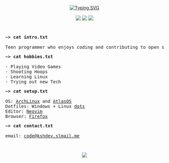 <p align="center">
<a href="https://git.io/typing-svg"><img src="https://readme-typing-svg.demolab.com?font=Fira+Mono&size=32&pause=1000&color=9b47ff&center=true&random=false&width=435&lines=~%3E+Hello!;Welcome+to+My+Profile!" alt="Typing SVG" />
</a>
</p>

<p align = "center">
<img align="center" src="https://img.shields.io/badge/java-%23ED8B00.svg?style=for-the-badge&logo=openjdk&logoColor=white" />
<img align="center" src="https://img.shields.io/badge/python-3670A0?style=for-the-badge&logo=python&logoColor=ffdd54" />
<img align="center" src="https://img.shields.io/badge/mysql-%2300f.svg?style=for-the-badge&logo=mysql&logoColor=white" />
</p>

<br>

<pre>
<strong>~> cat intro.txt</strong>

Teen programmer who enjoys coding and contributing to open source technology.
</pre>

<pre>
<strong>~> cat hobbies.txt</strong>

- Playing Video Games
- Shooting Hoops
- Learning Linux
- Trying out new Tech
</pre>

<pre>
<strong>~> cat setup.txt</strong>

OS: <a href="https://github.com/ksharizard/arch-installer">ArchLinux</a> and <a href="https://github.com/Atlas-OS/Atlas">AtlasOS</a>
Dotfiles: Windows + Linux <a href="https://github.com/ksharizard/dotfiles">dots</a>
Editor: <a href="https://github.com/ksharizard/nvim">Neovim</a>
Browser: <a href="https://github.com/ksharizard/foxdots">Firefox</a>
</pre>

<pre>
<strong>~> cat contact.txt</strong>

email: <a href="mailto:code@kshdev.slmail.me">code@kshdev.slmail.me</a>
</pre>

<br>

<p align="center"><a href="https://github.com/anuraghazra/github-readme-stats">
  <img align="center" src="https://github-readme-stats.vercel.app/api?username=ksharizard&show_icons=true&theme=midnight-purple" />
</a>
</p>

<!---
ksharizard/ksharizard is a ✨ special ✨ repository because its `README.md` (this file) appears on your GitHub profile.
You can click the Preview link to take a look at your changes.
--->
